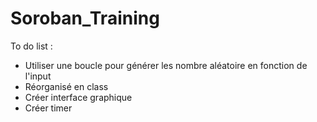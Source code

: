 # Soroban_Training

To do list :
- Utiliser une boucle pour générer les nombre aléatoire en fonction de l'input
- Réorganisé en class
- Créer interface graphique
- Créer timer
